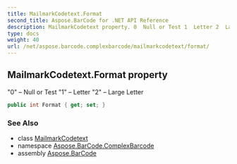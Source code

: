 ```yaml
---
title: MailmarkCodetext.Format
second_title: Aspose.BarCode for .NET API Reference
description: MailmarkCodetext property. 0  Null or Test 1  Letter 2  Large Letter
type: docs
weight: 40
url: /net/aspose.barcode.complexbarcode/mailmarkcodetext/format/
---
```

## MailmarkCodetext.Format property

"0" – Null or Test "1" – Letter "2" – Large Letter

```csharp
public int Format { get; set; }
```

### See Also

* class [MailmarkCodetext](../)
* namespace [Aspose.BarCode.ComplexBarcode](../../../aspose.barcode.complexbarcode/)
* assembly [Aspose.BarCode](../../../)


